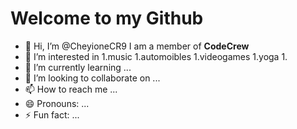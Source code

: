 # Welcome to my Github

- 👋 Hi, I’m @CheyioneCR9 I am a member of **CodeCrew** 
- 👀 I’m interested in
  1.music
  1.automoibles
  1.videogames
  1.yoga
  1.
- 🌱 I’m currently learning ...
- 💞️ I’m looking to collaborate on ...
- 📫 How to reach me ...
- 😄 Pronouns: ...
- ⚡ Fun fact: ...

<!---
CheyioneCR9/CheyioneCR9 is a ✨ special ✨ repository because its `README.md` (this file) appears on your GitHub profile.
You can click the Preview link to take a look at your changes.
--->
